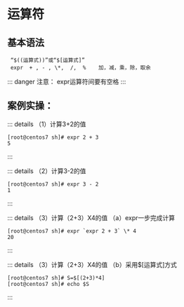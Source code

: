 # 运算符

## 基本语法
```shell
 “$((运算式))”或“$[运算式]”
 expr  + , - , \*,  /,  %    加，减，乘，除，取余
```
::: danger 注意：
expr运算符间要有空格
:::
## 案例实操：

::: details （1）计算3+2的值
```shell
[root@centos7 sh]# expr 2 + 3
5
```
:::

::: details （2）计算3-2的值
```shell
[root@centos7 sh]# expr 3 - 2 
1
```
:::

::: details （3）计算（2+3）X4的值 （a）expr一步完成计算
```shell
[root@centos7 sh]# expr `expr 2 + 3` \* 4
20
```
:::

::: details （3）计算（2+3）X4的值 （b）采用$[运算式]方式
```shell
[root@centos7 sh]# S=$[(2+3)*4]
[root@centos7 sh]# echo $S
```
:::
